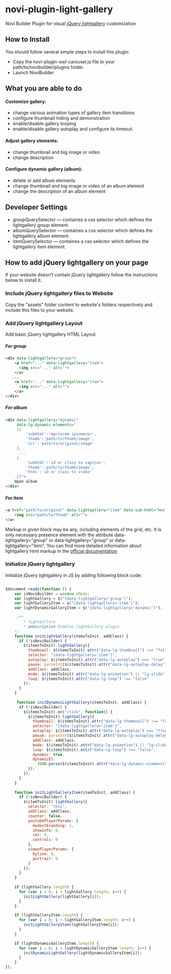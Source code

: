 # novi-plugin-light-gallery
Novi Builder Plugin for visual [jQuery lightgallery](http://sachinchoolur.github.io/lightGallery/) customization

## How to Install
You should follow several simple steps to install this plugin:
* Copy the novi-plugin-owl-carousel.js file to your path/to/novibuilder/plugins folder.
* Launch NoviBuilder 

## What you are able to do

#### Customize gallery:
* change various animation types of gallery item transitions
* configure thumbnail hiding and demonstration
* enable/disable gallery looping
* enable/disable gallery autoplay and configure its timeout.
#### Adjust gallery elements:
* change thumbnail and big image or video
* change description
#### Configure dynamic gallery (album):
* delete or add album elements
* change thumbnail and big image or video of an album element
* change the description of an album element

## Developer Settings
* groupQuerySelector — containes a css selector which defines the lightgallery group element.
* albumQuerySelector — containes a css selector which defines the lightgallery album element.
* itemQuerySelector — containes a css selector which defines the lightgallery item element.

## How to add jQuery lightgallery on your page
If your website doesn't contain jQuery lightgallery follow the instructions below to install it.

### Include jQuery lightgallery files to Website
Copy the "assets" folder content to website's folders respectively and include this files to your website.

### Add jQuery lightgallery Layout
Add basic jQuery lightgallery HTML Layout.

##### For group
```html
<div data-lightgallery="group">
    <a href="..." data-lightgallery="item">
      <img src="..." alt="">
    </a>
   ...
    <a href="..." data-lightgallery="item">
      <img src="..." alt="">
    </a>
</div>
```

##### For album
```html
<div data-lightgallery="dynamic"
     data-lg-dynamic-elements="
     [{
         'subHtml':'<p>lorem ipsum</p>',
         'thumb':'path/to/thumb/image',
         'src':'path/to/original/image'
     },
      ...
     {
         'subHtml':'id or class to caption',
         'thumb':'path/to/thumb/image',
         'html':'id or class to video'
     }]">
    Open album
</div>
```


##### For item
```html
<a href="path/to/original" data-lightgallery="item" data-sub-html="Heello">
    <img src="path/to/thumb" alt="">
</a>
```

Markup in given block may be any, including elements of the grid, etc. It is only necessary presence element with the attribute data-lightgallery="group" or data-lightgallery="group" or data-lightgallery="item". 
You can find more detailed information about lightgallery html markup in the [official documentation](http://sachinchoolur.github.io/lightGallery/docs/)

### Initialize jQuery lightgallery
Initialize jQuery lightgallery in JS by adding following block code:

```js

$document.ready(function () {
    var isNoviBuilder = window.xMode;
    var lightGallery = $("[data-lightgallery='group']");
    var lightGalleryItem = $("[data-lightgallery='item']");
    var lightDynamicGalleryItem = $("[data-lightgallery='dynamic']");

     /**
        * lightGallery
        * @description Enables lightGallery plugin
    */
    function initLightGallery(itemsToInit, addClass) {
      if (!isNoviBuilder) {
        $(itemsToInit).lightGallery({
          thumbnail: $(itemsToInit).attr("data-lg-thumbnail") !== "false",
          selector: "[data-lightgallery='item']",
          autoplay: $(itemsToInit).attr("data-lg-autoplay") === "true",
          pause: parseInt($(itemsToInit).attr("data-lg-autoplay-delay")) || 5000,
          addClass: addClass,
          mode: $(itemsToInit).attr("data-lg-animation") || "lg-slide",
          loop: $(itemsToInit).attr("data-lg-loop") !== "false"
        });
      }
    }
    
     function initDynamicLightGallery(itemsToInit, addClass) {
      if (!isNoviBuilder) {
        $(itemsToInit).on("click", function() {
          $(itemsToInit).lightGallery({
            thumbnail: $(itemsToInit).attr("data-lg-thumbnail") !== "false",
            selector: "[data-lightgallery='item']",
            autoplay: $(itemsToInit).attr("data-lg-autoplay") === "true",
            pause: parseInt($(itemsToInit).attr("data-lg-autoplay-delay")) || 5000,
            addClass: addClass,
            mode: $(itemsToInit).attr("data-lg-animation") || "lg-slide",
            loop: $(itemsToInit).attr("data-lg-loop") !== "false",
            dynamic: true,
            dynamicEl:
              JSON.parse($(itemsToInit).attr("data-lg-dynamic-elements")) || []
          });
        });
      }
    }
    
    function initLightGalleryItem(itemToInit, addClass) {
      if (!isNoviBuilder) {
        $(itemToInit).lightGallery({
          selector: "this",
          addClass: addClass,
          counter: false,
          youtubePlayerParams: {
            modestbranding: 1,
            showinfo: 0,
            rel: 0,
            controls: 0
          },
          vimeoPlayerParams: {
            byline: 0,
            portrait: 0
          }
        });
      }
    }
    
    if (lightGallery.length) {
      for (var i = 0; i < lightGallery.length; i++) {
        initLightGallery(lightGallery[i]);
      }
    }

    if (lightGalleryItem.length) {
      for (var i = 0; i < lightGalleryItem.length; i++) {
        initLightGalleryItem(lightGalleryItem[i]);
      }
    }

    if (lightDynamicGalleryItem.length) {
      for (var i = 0; i < lightDynamicGalleryItem.length; i++) {
        initDynamicLightGallery(lightDynamicGalleryItem[i]);
      }
    }
});
